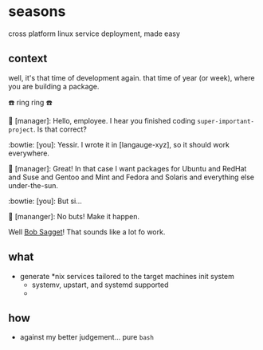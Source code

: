 # seasons
cross platform linux service deployment, made easy

## context

well, it's that time of development again.  that time of year (or week), where you are building a package.

:phone: ring ring :phone:

:older_man: [manager]: Hello, employee. I hear you finished coding `super-important-project`.  Is that correct?

:bowtie: [you]: Yessir.  I wrote it in [langauge-xyz], so it should work everywhere.

:older_man: [manager]: Great!  In that case I want packages for Ubuntu and RedHat and Suse and Gentoo and Mint and Fedora and Solaris and everything else under-the-sun.

:bowtie: [you]: But si...

:older_man: [mananger]: No buts!  Make it happen.


Well [Bob Sagget](https://www.youtube.com/watch?v=aR7GUiiKEz0&feature=youtu.be&t=13s)!  That sounds like a lot fo work.

## what

- generate *nix services tailored to the target machines init system
  - systemv, upstart, and systemd supported
  - 
## how

- against my better judgement... pure `bash`

